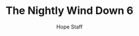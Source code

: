 ---
image: /assets/img/nwd/6_nwd_romans_8_28a_nlt.png
title: The Nightly Wind Down 6
categories:
  - The Nightly Wind Down
author: Hope Staff
notes: The Nightly Wind Down 6
embed: >-
  EMBED_GOES_HERE
transcript: >-
  SOME LINES OF TEXT START HERE
---